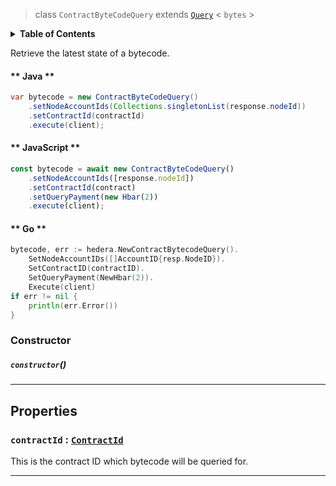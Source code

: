 > class `ContractByteCodeQuery` extends [`Query`](reference/core/Query.md) < `bytes` >

<details>
<summary><b>Table of Contents</b></summary>

| Item | Java | JavaScript | Go
| - | - | - | - |
| [`contractId`](#contractid-contractid) | ✅ | ✅ | ✅

</details>

Retrieve the latest state of a bytecode.

<!-- tabs:start -->

#### ** Java **

```java
var bytecode = new ContractByteCodeQuery()
    .setNodeAccountIds(Collections.singletonList(response.nodeId))
    .setContractId(contractId)
    .execute(client);
```

#### ** JavaScript **

```javascript
const bytecode = await new ContractByteCodeQuery()
    .setNodeAccountIds([response.nodeId])
    .setContractId(contract)
    .setQueryPayment(new Hbar(2))
    .execute(client);
```

#### ** Go **

```go
bytecode, err := hedera.NewContractBytecodeQuery().
    SetNodeAccountIDs([]AccountID{resp.NodeID}).
    SetContractID(contractID).
    SetQueryPayment(NewHbar(2)).
    Execute(client)
if err != nil {
    println(err.Error())
}
```

<!-- tabs:end -->

### Constructor

##### `constructor`()

---

## Properties

### `contractId` : [`ContractId`](reference/contract/ContractId.md)

This is the contract ID which bytecode will be queried for.

---
